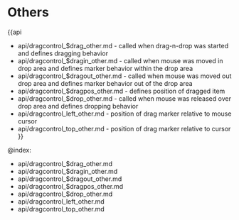 Others
=======

{{api
- api/dragcontrol_$drag_other.md - called when drag-n-drop was started and defines dragging behavior
- api/dragcontrol_$dragin_other.md - called when mouse was moved in drop area and defines marker behavior within the drop area
- api/dragcontrol_$dragout_other.md - called when mouse was moved out drop area and defines marker behavior out of the drop area
- api/dragcontrol_$dragpos_other.md - defines position of dragged item
- api/dragcontrol_$drop_other.md - called when mouse was released over drop area and defines dropping behavior
- api/dragcontrol_left_other.md - position of drag marker relative to mouse cursor
- api/dragcontrol_top_other.md - position of drag marker relative to cursor
}}

@index:
- api/dragcontrol_$drag_other.md
- api/dragcontrol_$dragin_other.md
- api/dragcontrol_$dragout_other.md
- api/dragcontrol_$dragpos_other.md
- api/dragcontrol_$drop_other.md
- api/dragcontrol_left_other.md
- api/dragcontrol_top_other.md


